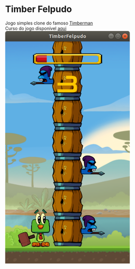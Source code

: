 # Timber Felpudo
Jogo simples clone do famoso <a href="https://store.steampowered.com/app/398710/Timberman/?l=portuguese">Timberman</a></br>
Curso do jogo disponível <a href="https://www.udemy.com/course/criacao-de-jogos-para-android-curso-completo/">aqui</a></br>
<img src="demo.png" width=400>
